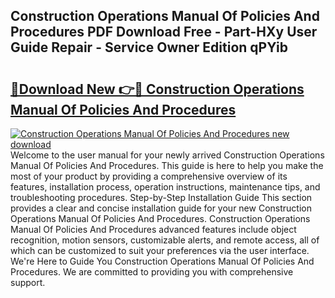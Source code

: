 ## Construction Operations Manual Of Policies And Procedures PDF Download Free - Part-HXy User Guide Repair - Service Owner Edition qPYib

# <h2><a href="http://bc13149.oget.top/?id=Construction+Operations+Manual+Of+Policies+And+Procedures">🔗Download New 👉🔴 Construction Operations Manual Of Policies And Procedures</a></h2>

[![Construction Operations Manual Of Policies And Procedures new download](https://i.imgur.com/5g1atiW.png)](http://bc13149.oget.top/?id=Construction+Operations+Manual+Of+Policies+And+Procedures)
Welcome to the user manual for your newly arrived Construction Operations Manual Of Policies And Procedures. This guide is here to help you make the most of your product by providing a comprehensive overview of its features, installation process, operation instructions, maintenance tips, and troubleshooting procedures. Step-by-Step Installation Guide This section provides a clear and concise installation guide for your new Construction Operations Manual Of Policies And Procedures. Construction Operations Manual Of Policies And Procedures advanced features include object recognition, motion sensors, customizable alerts, and remote access, all of which can be customized to suit your preferences via the user interface. We're Here to Guide You Construction Operations Manual Of Policies And Procedures. We are committed to providing you with comprehensive support.
